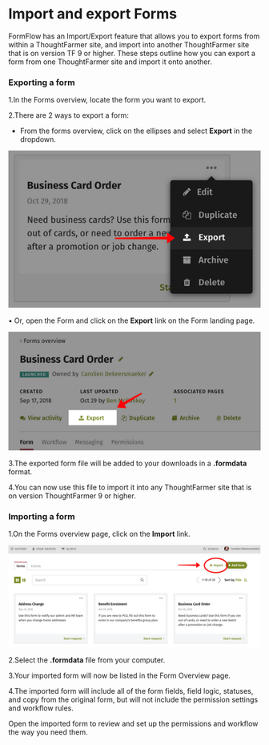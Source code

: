 # Import and export Forms



FormFlow has an Import/Export feature that allows you to export forms from within a ThoughtFarmer site, and import into another ThoughtFarmer site that is on version TF 9 or higher. These steps outline how you can export a form from one ThoughtFarmer site and import it onto another.

### Exporting a form

1.In the Forms overview, locate the form you want to export.

2.There are 2 ways to export a form:

* From the forms overview, click on the ellipses and select **Export** in the dropdown.

![](../../../.gitbook/assets/1%20%2822%29.png)

• Or, open the Form and click on the **Export** link on the Form landing page.  


![](../../../.gitbook/assets/2%20%2833%29.png)



3.The exported form file will be added to your downloads in a **.formdata** format.

4.You can now use this file to import it into any ThoughtFarmer site that is on version ThoughtFarmer 9 or higher.

### Importing a form

1.On the Forms overview page, click on the **Import** link.   


![](../../../.gitbook/assets/3%20%2830%29.png)



2.Select the **.formdata** file from your computer.

3.Your imported form will now be listed in the Form Overview page.

4.The imported form will include all of the form fields, field logic, statuses, and copy from the original form, but will not include the permission settings and workflow rules.

Open the imported form to review and set up the permissions and workflow the way you need them.

